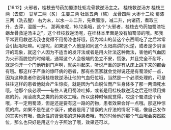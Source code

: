 【16.12】火邪者，桂枝去芍药加蜀漆牡蛎龙骨救逆汤主之。
桂枝救逆汤方
桂枝三两（去皮） 甘草二两（炙） 生姜三两 牡蛎五两（熬） 龙骨四两 大枣十二枚 蜀漆三两（洗去腥）
右为末，以水一斗二升，先煮蜀漆，减二升，内诸药，煮取三升，去滓，温服一升。
那再来呢，16.12条哦，这个“火邪者，桂枝去芍药加蜀漆牡蛎龙骨救逆汤主之”，这个桂枝救逆汤呢，在桂林本里面是没有加蜀漆的哦。那我平常要用救逆汤我也觉得不用蜀漆也好哦，因为常山的苗这个东西啊吃了之后常常会引起呕吐嘛。可是呢，如果这个人他是如同这个太阳病讲的火逆，或者是少阴误汗的现象，就这个人因为不适当的发汗法或者是用火针法这种做法，害他的气血因为火邪而脱位的时候哦，通常这个人会极端的坐立不安，慌张，并且完全不耐吓，就是你开一个门他听到门声啊，就尖叫起来，听说严重的是有从床上跳下来的都会有哦。那这样子严重的惊吓病的患者，那有些医家就会觉得说还是有蜀漆好一点，因为这种患者你说用桂枝救逆汤让他的气血归位哦，当然是一个必须处理的，可是往往这样的患者他就会产生惊痰，就是因为气血脱位而产生身体多了那一两滴死水哦。他那个痰必须——有些人说用蜀漆吐掉，或者是用桂枝救逆汤之后还继续用排痰的药，用滚痰丸之类的药来收工哦。所以这种时候就觉得，哎这个蜀漆这个药哦，不一定用蜀漆，但是还是要有这一路的药物，患者效果会好一点哦。那这种惊慌的病，如果不是在这个误汗，或者是用了错误的火疗法的情况下哦，像自己发作的其实也有哦，像急性的肾衰竭的这种患者哦，有的时候他的那个气血哦会突然脱位，那么也只好是用这个方子照治了哦，效果还可以。
